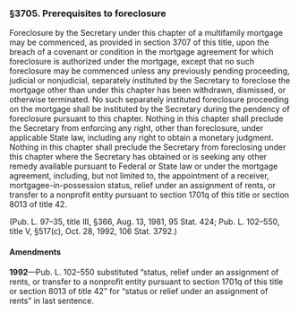 ### §3705. Prerequisites to foreclosure ###

Foreclosure by the Secretary under this chapter of a multifamily mortgage may be commenced, as provided in section 3707 of this title, upon the breach of a covenant or condition in the mortgage agreement for which foreclosure is authorized under the mortgage, except that no such foreclosure may be commenced unless any previously pending proceeding, judicial or nonjudicial, separately instituted by the Secretary to foreclose the mortgage other than under this chapter has been withdrawn, dismissed, or otherwise terminated. No such separately instituted foreclosure proceeding on the mortgage shall be instituted by the Secretary during the pendency of foreclosure pursuant to this chapter. Nothing in this chapter shall preclude the Secretary from enforcing any right, other than foreclosure, under applicable State law, including any right to obtain a monetary judgment. Nothing in this chapter shall preclude the Secretary from foreclosing under this chapter where the Secretary has obtained or is seeking any other remedy available pursuant to Federal or State law or under the mortgage agreement, including, but not limited to, the appointment of a receiver, mortgagee-in-possession status, relief under an assignment of rents, or transfer to a nonprofit entity pursuant to section 1701q of this title or section 8013 of title 42.

(Pub. L. 97–35, title III, §366, Aug. 13, 1981, 95 Stat. 424; Pub. L. 102–550, title V, §517(c), Oct. 28, 1992, 106 Stat. 3792.)

#### Amendments ####

**1992**—Pub. L. 102–550 substituted “status, relief under an assignment of rents, or transfer to a nonprofit entity pursuant to section 1701q of this title or section 8013 of title 42” for “status or relief under an assignment of rents” in last sentence.